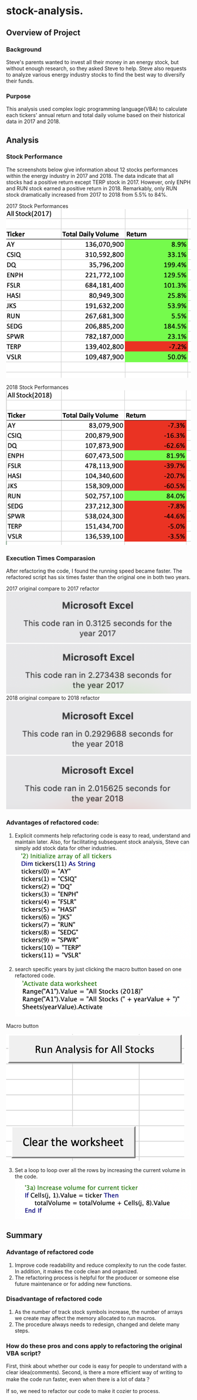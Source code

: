 # stock-analysis.

## Overview of Project
### Background
Steve's parents wanted to invest all their money in an energy stock, but without enough research, so they asked Steve to help. Steve also requests to analyze various energy industry stocks to find the best way to diversify their funds.

### Purpose
This analysis used complex logic programming language(VBA) to calculate each tickers' annual return and total daily volume based on their historical data in 2017 and 2018.  

## Analysis
### Stock Performance
The screenshots below give information about 12 stocks performances within the energy industry in 2017 and 2018. The data indicate that all stocks had a positive return except TERP stock in 2017. However, only ENPH and RUN stock earned a positive return in 2018. Remarkably, only RUN stock dramatically increased from 2017 to 2018 from 5.5% to 84%.

2017 Stock Performances
![VBA_Challenge_2017](resources/VBA_Challenge_2017.png)

2018 Stock Performances
![VBA_Challenge_2018](resources/VBA_Challenge_2018.png)


### Execution Times Comparasion
After refactoring the code, I found the running speed became faster. The refactored script has six times faster than the original one in both two years.

2017 original compare to 2017 refactor
![Refactor_2017](resources/Refactor_2017.png) 
![Original_2017](resources/Original_2017.png)
2018 original compare to 2018 refactor
![Refactor_2018](resources/Refactor_2018.png)
![Original__2018](resources/Original__2018.png)



### Advantages of refactored code:
1. Explicit comments help refactoring code is easy to read, understand and maintain later. Also, for facilitating subsequent stock analysis, Steve can simply add stock data for other industries.![resources/initialize](resources/initialize.png)

2. search specific years by just clicking the macro button based on one refactored code. 
![resources/macro_year_value](resources/macro_year_value.png)
 
Macro button

![resources/macro_button](resources/macro_button.png)

3. Set a loop to loop over all the rows by increasing the current volume in the code.![resources/increase_current_volumn](resources/increase_current_volumn.png)

## Summary
### Advantage of refactored code
1. Improve code readability and reduce complexity to run the code faster. In addition, it makes the code clean and organized. 
2. The refactoring process is helpful for the producer or someone else future maintenance or for adding new functions.

### Disadvantage of refactored code
1. As the number of track stock symbols increase, the number of arrays we create may affect the memory allocated to run macros. 
2. The procedure always needs to redesign, changed and delete many steps.

### How do these pros and cons apply to refactoring the original VBA script?
First, think about whether our code is easy for people to understand with a clear idea(comments). Second, is there a more efficient way of writing to make the code run faster, even when there is a lot of data？

If so, we need to refactor our code to make it cozier to process. 
